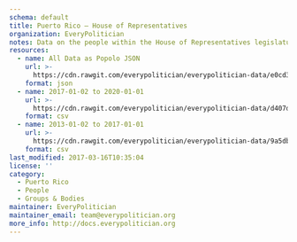 ```yaml
---
schema: default
title: Puerto Rico — House of Representatives
organization: EveryPolitician
notes: Data on the people within the House of Representatives legislature of Puerto Rico.
resources:
  - name: All Data as Popolo JSON
    url: >-
      https://cdn.rawgit.com/everypolitician/everypolitician-data/e0cd3714564ea552dbd464b4843c2aa0beb9d9ea/data/Puerto_Rico/House_of_Representatives/ep-popolo-v1.0.json
    format: json
  - name: 2017-01-02 to 2020-01-01
    url: >-
      https://cdn.rawgit.com/everypolitician/everypolitician-data/d407d253b79ba863423127e521226b680c3f0785/data/Puerto_Rico/House_of_Representatives/term-30.csv
    format: csv
  - name: 2013-01-02 to 2017-01-01
    url: >-
      https://cdn.rawgit.com/everypolitician/everypolitician-data/9a5db8c8a2707c4e3c3342c6cb72554d5bb30c76/data/Puerto_Rico/House_of_Representatives/term-29.csv
    format: csv
last_modified: 2017-03-16T10:35:04
license: ''
category:
  - Puerto Rico
  - People
  - Groups & Bodies
maintainer: EveryPolitician
maintainer_email: team@everypolitician.org
more_info: http://docs.everypolitician.org
---
```

